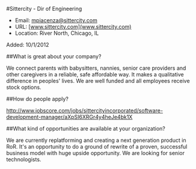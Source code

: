 
#Sittercity - Dir of Engineering

* Email: [mpiacenza@sittercity.com](mailto:mpiacenza@sittercity.com)
* URL: [www.sittercity.com](www.sittercity.com)
* Location: River North, Chicago, IL

Added: 10/1/2012

##What is great about your company?

We connect parents with babysitters, nannies, senior care providers and other caregivers in a reliable, safe affordable way.  It makes a qualitative difference in peoples' lives.  We are well funded and all employees receive stock options.

##How do people apply?

http://www.jobscore.com/jobs/sittercityincorporated/software-development-manager/aXpSI6XRGr4y4heJe4bk1X

##What kind of opportunities are available at your organization?

We are currently replatforming and creating a next generation product in RoR.  It's an opportunity to do a ground of rewrite of a proven, successful business model with huge upside opportunity.  We are looking for senior technologists.

    